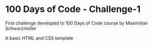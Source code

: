 # 100 Days of Code - Challenge-1
First challenge developed to 100 Days of Code course by Maximilian Schwarzmüller

A basic HTML and CSS template
